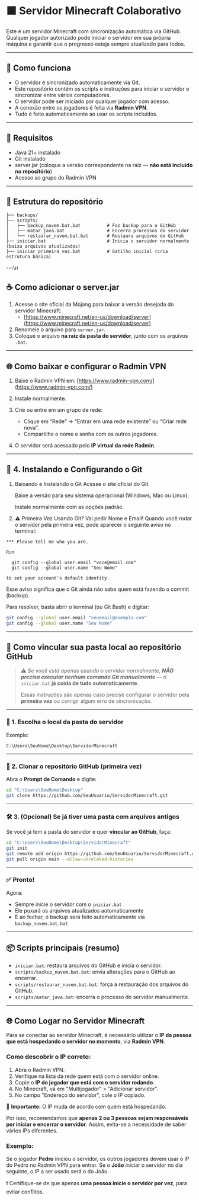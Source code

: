 # 🟩 Servidor Minecraft Colaborativo

Este é um servidor Minecraft com sincronização automática via GitHub.
Qualquer jogador autorizado pode iniciar o servidor em sua própria máquina e garantir que o progresso esteja sempre atualizado para todos.

---

## 🚀 Como funciona

- O servidor é sincronizado automaticamente via Git.
- Este repositório contém os scripts e instruções para iniciar o servidor e sincronizar entre vários computadores.
- O servidor pode ser iniciado por qualquer jogador com acesso.
- A conexão entre os jogadores é feita via **Radmin VPN**.
- Tudo é feito automaticamente ao usar os scripts incluídos.

---

## 🧱 Requisitos

- Java 21+ instalado
- Git instalado
- server.jar (coloque a versão correspondente na raiz — **não está incluído no repositório**)
- Acesso ao grupo do Radmin VPN

---

## 📁 Estrutura do repositório

```
├── backups/
├── scripts/
│   ├── backup_nuvem.bat.bat          # Faz backup para o GitHub
│   ├── matar_java.bat                # Encerra processos do servidor
│   └── restaurar_nuvem.bat.bat       # Restaura arquivos do GitHub
├── iniciar.bat                       # Inicia o servidor normalmente (baixa arquivos atualizados)
├── iniciar_primeira_vez.bat          # Gatilho inicial (cria estrutura básica)
```

---\n
## ☕ Como adicionar o server.jar

1. Acesse o site oficial da Mojang para baixar a versão desejada do servidor Minecraft:
   - [https://www.minecraft.net/en-us/download/server](https://www.minecraft.net/en-us/download/server)
2. Renomeie o arquivo para `server.jar`.
3. Coloque o arquivo **na raiz da pasta do servidor**, junto com os arquivos `.bat`.

---

## 🌐 Como baixar e configurar o Radmin VPN

1. Baixe o Radmin VPN em:
   [https://www.radmin-vpn.com/](https://www.radmin-vpn.com/)

2. Instale normalmente.

3. Crie ou entre em um grupo de rede:
   - Clique em “Rede” → “Entrar em uma rede existente” ou “Criar rede nova”.
   - Compartilhe o nome e senha com os outros jogadores.

4. O servidor será acessado pelo **IP virtual da rede Radmin**.

---

## 🔸 4. Instalando e Configurando o Git

1. Baixando e Instalando o Git
   Acesse o site oficial do Git.

   Baixe a versão para seu sistema operacional (Windows, Mac ou Linux).

   Instale normalmente com as opções padrão.

2. ⚠️ Primeira Vez Usando Git? Vai pedir Nome e Email!
   Quando você rodar o servidor pela primeira vez, pode aparecer o seguinte aviso no terminal:

```
*** Please tell me who you are.

Run

  git config --global user.email "voce@email.com"
  git config --global user.name "Seu Nome"

to set your account's default identity.
```
Esse aviso significa que o Git ainda não sabe quem está fazendo o commit (backup).

Para resolver, basta abrir o terminal (ou Git Bash) e digitar:

```bash
git config --global user.email "seuemail@exemplo.com"
git config --global user.name "Seu Nome"
```

---

## 🔗 Como vincular sua pasta local ao repositório GitHub

> ⚠️ *Se você está apenas usando o servidor normalmente, **NÃO precisa executar nenhum comando Git manualmente*** — o `iniciar.bat` **já cuida de tudo automaticamente**.
> 
> Essas instruções são apenas caso precise configurar o servidor pela **primeira vez** ou corrigir algum erro de sincronização.

---

### 📁 1. Escolha o local da pasta do servidor

Exemplo:

```plaintext
C:\Users\SeuNome\Desktop\ServidorMinecraft
```

---

### 🧠 2. Clonar o repositório GitHub (primeira vez)

Abra o **Prompt de Comando** e digite:

```bash
cd "C:\Users\SeuNome\Desktop"
git clone https://github.com/SeuUsuario/ServidorMinecraft.git
```

---

### 🛠️ 3. (Opcional) Se já tiver uma pasta com arquivos antigos

Se você já tem a pasta do servidor e quer **vincular ao GitHub**, faça:

```bash
cd "C:\Users\SeuNome\Desktop\ServidorMinecraft"
git init
git remote add origin https://github.com/SeuUsuario/ServidorMinecraft.git
git pull origin main --allow-unrelated-histories
```

---

### ✅ Pronto!

Agora:

- Sempre inicie o servidor com o `iniciar.bat`
- Ele puxará os arquivos atualizados automaticamente
- E ao fechar, o backup será feito automaticamente via `backup_nuvem.bat.bat`

---

## 📦 Scripts principais (resumo)

- `iniciar.bat`: restaura arquivos do GitHub e inicia o servidor.
- `scripts/backup_nuvem.bat.bat`: envia alterações para o GitHub ao encerrar.
- `scripts/restaurar_nuvem.bat.bat`: força a restauração dos arquivos do GitHub.
- `scripts/matar_java.bat`: encerra o processo do servidor manualmente.

---

## 🌐 Como Logar no Servidor Minecraft

Para se conectar ao servidor Minecraft, é necessário utilizar o **IP da pessoa que está hospedando o servidor no momento**, via **Radmin VPN**.

### Como descobrir o IP correto:

1. Abra o Radmin VPN.
2. Verifique na lista da rede quem está com o servidor online.
3. Copie o **IP do jogador que está com o servidor rodando**.
4. No Minecraft, vá em "Multijogador" > "Adicionar servidor".
5. No campo "Endereço do servidor", cole o IP copiado.

🔁 **Importante:** O IP muda de acordo com quem está hospedando.

Por isso, recomendamos que **apenas 2 ou 3 pessoas sejam responsáveis por iniciar e encerrar o servidor**. Assim, evita-se a necessidade de saber vários IPs diferentes.

### Exemplo:

Se o jogador **Pedro** iniciou o servidor, os outros jogadores devem usar o IP do Pedro no Radmin VPN para entrar. Se o **João** iniciar o servidor no dia seguinte, o IP a ser usado será o do João.

❗ Certifique-se de que apenas **uma pessoa inicie o servidor por vez**, para evitar conflitos.

